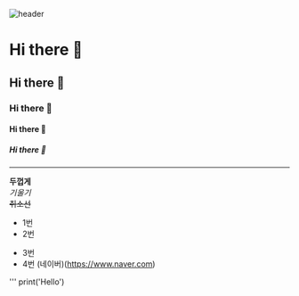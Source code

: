 ![header](https://capsule-render.vercel.app/api?type=wave&color=auto&height=300&section=header&text=깃허브%20특강&fontSize=90)


# Hi there 👋
## Hi there 👋
### Hi there 👋
#### Hi there 👋
##### Hi there 👋
---
**두껍게** <br>
*기울기* <br>
~~취소선~~ <br>

* 1번
* 2번
- 3번
- 4번
(네이버)(https://www.naver.com)

'''
print('Hello')

